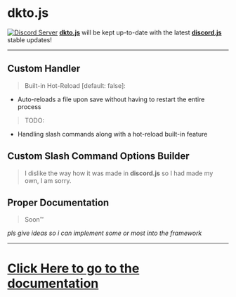 # dkto.js
<a href="https://discord.gg/H9Scw4mztH"><img src="https://img.shields.io/discord/944271427429871658?color=5865F2&logo=discord&logoColor=white" alt="Discord Server"/></a>
**[dkto.js](https://www.npmjs.com/package/dkto.js)** will be kept up-to-date with the latest **[discord.js](https://www.npmjs.com/package/discord.js)** stable updates!

---

## Custom Handler
> Built-in Hot-Reload [default: false]:
- Auto-reloads a file upon save without having to restart the entire process
> TODO:
- Handling slash commands along with a hot-reload built-in feature

## Custom Slash Command Options Builder
> I dislike the way how it was made in **discord.js** so I had made my own, I am sorry.

## Proper Documentation
> Soon™

*pls give ideas so i can implement some or most into the framework*
_________________
# [Click Here to go to the documentation](https://github.com/kaisei-kto/dkto.js/tree/main/docs/README.md)
